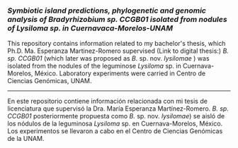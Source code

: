 ### *Symbiotic island predictions, phylogenetic and genomic analysis of Bradyrhizobium sp. CCGB01 isolated from nodules of Lysiloma sp. in Cuernavaca-Morelos-UNAM*

This repository contains information related to my bachelor's thesis, which Ph.D. Ma. Esperanza Martinez-Romero supervised (Link to digital thesis:)
     *B. sp. CCGB01* (which later was proposed as *B.* sp. nov. *lysilomae* ) was isolated from the nodules of the leguminose *Lysiloma* sp. in Cuernava-Morelos, México.  Laboratory experiments were carried in Centro de Ciencias Genómicas, UNAM.

_____________________________

En este repositorio contiene información relacionada con  mi tesis de licenciatura que supervisó la Dra. María Esperanza Martínez-Romero. *B. sp. CCGB01*  posteriormente propuesta como *B.* sp. nov. *lysilomae*) se aisló de los nódulos de la leguminosa *Lysiloma* sp. en Cuernava-Morelos, México. Los experimentos se llevaron a cabo en el Centro de Ciencias Genómicas de la UNAM.
